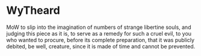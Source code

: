 # WyTheard
MoW to slip into the imagination of numbers of strange libertine souls, and judging this piece as it is, to serve as a remedy for such a cruel evil, to you who wanted to procure, before its complete preparation, that it was publicly debited, be well, creature, since it is made of time and cannot be prevented. 
